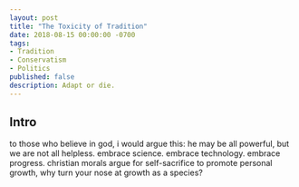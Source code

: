```yaml
---
layout: post
title: "The Toxicity of Tradition"
date: 2018-08-15 00:00:00 -0700
tags: 
- Tradition
- Conservatism
- Politics
published: false
description: Adapt or die.
---
```


## Intro

to those who believe in god, i would argue this: he may be all powerful, but we are not all helpless. embrace science. embrace technology. embrace progress. christian morals argue for self-sacrifice to promote personal growth, why turn your nose at growth as a species?